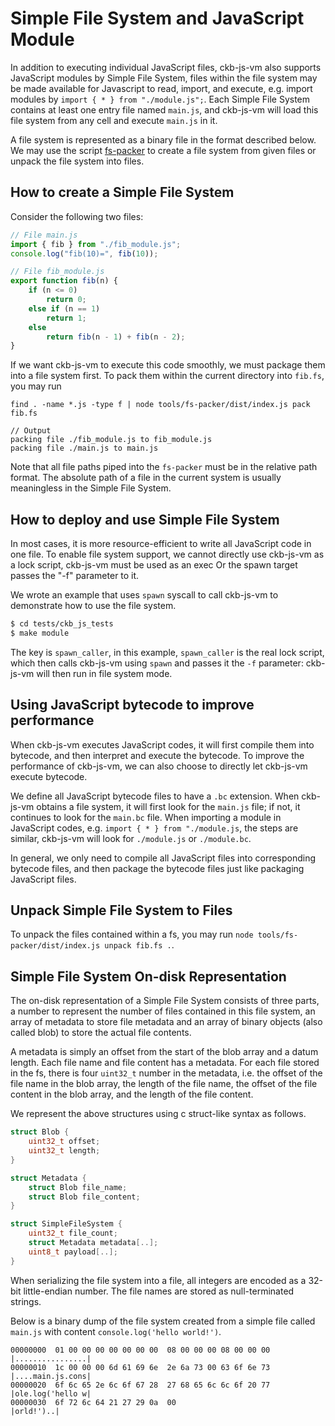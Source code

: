 # Simple File System and JavaScript Module

In addition to executing individual JavaScript files, ckb-js-vm also supports
JavaScript modules by Simple File System, files within the file system may be
made available for Javascript to read, import, and execute, e.g. import modules
by `import { * } from "./module.js";`. Each Simple File System contains at least
one entry file named `main.js`, and ckb-js-vm will load this file system from
any cell and execute `main.js` in it.

A file system is represented as a binary file in the format described below. We
may use the script [fs-packer](../tools/fs-packer) to create a file system from given
files or unpack the file system into files.

## How to create a Simple File System

Consider the following two files:

```js
// File main.js
import { fib } from "./fib_module.js";
console.log("fib(10)=", fib(10));
```

```js
// File fib_module.js
export function fib(n) {
    if (n <= 0)
        return 0;
    else if (n == 1)
        return 1;
    else
        return fib(n - 1) + fib(n - 2);
}
```

If we want ckb-js-vm to execute this code smoothly, we must package them into a
file system first. To pack them within the current directory into `fib.fs`, you
may run
```shell
find . -name *.js -type f | node tools/fs-packer/dist/index.js pack fib.fs
```

```
// Output
packing file ./fib_module.js to fib_module.js
packing file ./main.js to main.js
```

Note that all file paths piped into the `fs-packer` must be in the relative path
format. The absolute path of a file in the current system is usually meaningless
in the Simple File System.

## How to deploy and use Simple File System

In most cases, it is more resource-efficient to write all JavaScript code in one
file. To enable file system support, we cannot directly use ckb-js-vm as a lock
script, ckb-js-vm must be used as an exec Or the spawn target passes the "-f"
parameter to it.

We wrote an example that uses `spawn` syscall to call ckb-js-vm to demonstrate
how to use the file system.

```sh
$ cd tests/ckb_js_tests
$ make module
```

The key is `spawn_caller`, in this example, `spawn_caller` is the real lock
script, which then calls ckb-js-vm using `spawn` and passes it the `-f`
parameter: ckb-js-vm will then run in file system mode.

## Using JavaScript bytecode to improve performance

When ckb-js-vm executes JavaScript codes, it will first compile them into
bytecode, and then interpret and execute the bytecode. To improve the
performance of ckb-js-vm, we can also choose to directly let ckb-js-vm execute
bytecode.

We define all JavaScript bytecode files to have a `.bc` extension. When
ckb-js-vm obtains a file system, it will first look for the `main.js` file; if
not, it continues to look for the `main.bc` file. When importing a module in
JavaScript codes, e.g. `import { * } from "./module.js`, the steps are similar,
ckb-js-vm will look for `./module.js` or `./module.bc`.

In general, we only need to compile all JavaScript files into corresponding
bytecode files, and then package the bytecode files just like packaging
JavaScript files.

## Unpack Simple File System to Files

To unpack the files contained within a fs, you may run `node tools/fs-packer/dist/index.js unpack fib.fs .`.

## Simple File System On-disk Representation

The on-disk representation of a Simple File System consists of three parts, a
number to represent the number of files contained in this file system, an array
of metadata to store file metadata and an array of binary objects (also called
blob) to store the actual file contents.

A metadata is simply an offset from the start of the blob array and a datum
length. Each file name and file content has a metadata. For each file stored in
the fs, there is four `uint32_t` number in the metadata, i.e. the offset of the
file name in the blob array, the length of the file name, the offset of the file
content in the blob array, and the length of the file content.

We represent the above structures using c struct-like syntax as follows.
```c
struct Blob {
    uint32_t offset;
    uint32_t length;
}

struct Metadata {
    struct Blob file_name;
    struct Blob file_content;
}

struct SimpleFileSystem {
    uint32_t file_count;
    struct Metadata metadata[..];
    uint8_t payload[..];
}
```

When serializing the file system into a file, all integers are encoded as a
32-bit little-endian number. The file names are stored as null-terminated
strings.

Below is a binary dump of the file system created from a simple file called
`main.js` with content `console.log('hello world!')`.

```text
00000000  01 00 00 00 00 00 00 00  08 00 00 00 08 00 00 00  |................|
00000010  1c 00 00 00 6d 61 69 6e  2e 6a 73 00 63 6f 6e 73  |....main.js.cons|
00000020  6f 6c 65 2e 6c 6f 67 28  27 68 65 6c 6c 6f 20 77  |ole.log('hello w|
00000030  6f 72 6c 64 21 27 29 0a  00                       |orld!')..|
```
